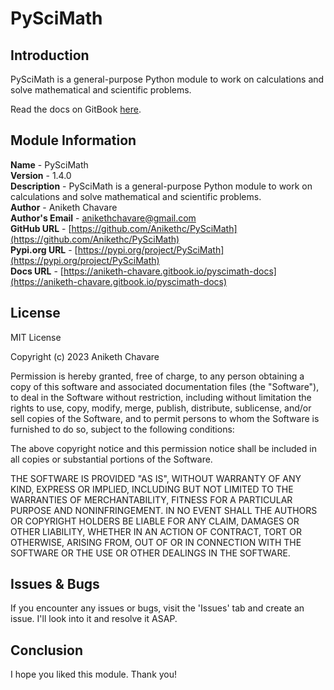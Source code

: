 # PySciMath

## Introduction

PySciMath is a general-purpose Python module to work on calculations and solve mathematical and scientific problems.

Read the docs on GitBook [here](https://aniketh-chavare.gitbook.io/pyscimath-docs).

## Module Information

**Name** - PySciMath</br>
**Version** - 1.4.0</br>
**Description** - PySciMath is a general-purpose Python module to work on calculations and solve mathematical and scientific problems.</br>
**Author** - Aniketh Chavare</br>
**Author's Email** - anikethchavare@gmail.com</br>
**GitHub URL** - [https://github.com/Anikethc/PySciMath](https://github.com/Anikethc/PySciMath)</br>
**Pypi.org URL** - [https://pypi.org/project/PySciMath](https://pypi.org/project/PySciMath)</br>
**Docs URL** - [https://aniketh-chavare.gitbook.io/pyscimath-docs](https://aniketh-chavare.gitbook.io/pyscimath-docs)

## License

MIT License

Copyright (c) 2023 Aniketh Chavare

Permission is hereby granted, free of charge, to any person obtaining a copy
of this software and associated documentation files (the "Software"), to deal
in the Software without restriction, including without limitation the rights
to use, copy, modify, merge, publish, distribute, sublicense, and/or sell
copies of the Software, and to permit persons to whom the Software is
furnished to do so, subject to the following conditions:

The above copyright notice and this permission notice shall be included in all
copies or substantial portions of the Software.

THE SOFTWARE IS PROVIDED "AS IS", WITHOUT WARRANTY OF ANY KIND, EXPRESS OR
IMPLIED, INCLUDING BUT NOT LIMITED TO THE WARRANTIES OF MERCHANTABILITY,
FITNESS FOR A PARTICULAR PURPOSE AND NONINFRINGEMENT. IN NO EVENT SHALL THE
AUTHORS OR COPYRIGHT HOLDERS BE LIABLE FOR ANY CLAIM, DAMAGES OR OTHER
LIABILITY, WHETHER IN AN ACTION OF CONTRACT, TORT OR OTHERWISE, ARISING FROM,
OUT OF OR IN CONNECTION WITH THE SOFTWARE OR THE USE OR OTHER DEALINGS IN THE
SOFTWARE.

## Issues & Bugs

If you encounter any issues or bugs, visit the 'Issues' tab and create an issue. I'll look into it and resolve it ASAP.

## Conclusion

I hope you liked this module. Thank you!